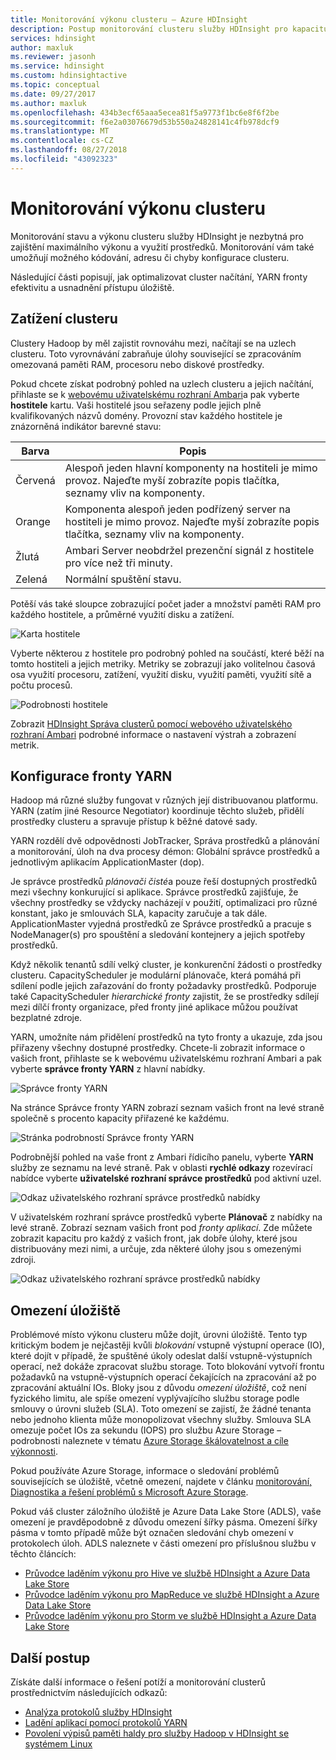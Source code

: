 ```yaml
---
title: Monitorování výkonu clusteru – Azure HDInsight
description: Postup monitorování clusteru služby HDInsight pro kapacitu a výkon.
services: hdinsight
author: maxluk
ms.reviewer: jasonh
ms.service: hdinsight
ms.custom: hdinsightactive
ms.topic: conceptual
ms.date: 09/27/2017
ms.author: maxluk
ms.openlocfilehash: 434b3ecf65aaa5ecea81f5a9773f1bc6e8f6f2be
ms.sourcegitcommit: f6e2a03076679d53b550a24828141c4fb978dcf9
ms.translationtype: MT
ms.contentlocale: cs-CZ
ms.lasthandoff: 08/27/2018
ms.locfileid: "43092323"
---
```

# <a name="monitor-cluster-performance"></a>Monitorování výkonu clusteru

Monitorování stavu a výkonu clusteru služby HDInsight je nezbytná pro zajištění maximálního výkonu a využití prostředků. Monitorování vám také umožňují možného kódování, adresu či chyby konfigurace clusteru.

Následující části popisují, jak optimalizovat cluster načítání, YARN fronty efektivitu a usnadnění přístupu úložiště.

## <a name="cluster-loading"></a>Zatížení clusteru

Clustery Hadoop by měl zajistit rovnováhu mezi, načítají se na uzlech clusteru. Toto vyrovnávání zabraňuje úlohy související se zpracováním omezovaná paměti RAM, procesoru nebo diskové prostředky.

Pokud chcete získat podrobný pohled na uzlech clusteru a jejich načítání, přihlaste se k [webovému uživatelskému rozhraní Ambari](hdinsight-hadoop-manage-ambari.md)a pak vyberte **hostitele** kartu. Vaši hostitelé jsou seřazeny podle jejich plně kvalifikovaných názvů domény. Provozní stav každého hostitele je znázorněná indikátor barevné stavu:

| Barva | Popis |
| --- | --- |
| Červená | Alespoň jeden hlavní komponenty na hostiteli je mimo provoz. Najeďte myší zobrazíte popis tlačítka, seznamy vliv na komponenty. |
| Orange | Komponenta alespoň jeden podřízený server na hostiteli je mimo provoz. Najeďte myší zobrazíte popis tlačítka, seznamy vliv na komponenty. |
| Žlutá | Ambari Server neobdržel prezenční signál z hostitele pro více než tři minuty. |
| Zelená | Normální spuštění stavu. |

Potěší vás také sloupce zobrazující počet jader a množství paměti RAM pro každého hostitele, a průměrné využití disku a zatížení.

![Karta hostitele](./media/hdinsight-key-scenarios-to-monitor/hosts-tab.png)

Vyberte některou z hostitele pro podrobný pohled na součástí, které běží na tomto hostiteli a jejich metriky. Metriky se zobrazují jako volitelnou časová osa využití procesoru, zatížení, využití disku, využití paměti, využití sítě a počtu procesů.

![Podrobnosti hostitele](./media/hdinsight-key-scenarios-to-monitor/host-details.png)

Zobrazit [HDInsight Správa clusterů pomocí webového uživatelského rozhraní Ambari](hdinsight-hadoop-manage-ambari.md) podrobné informace o nastavení výstrah a zobrazení metrik.

## <a name="yarn-queue-configuration"></a>Konfigurace fronty YARN

Hadoop má různé služby fungovat v různých její distribuovanou platformu. YARN (zatím jiné Resource Negotiator) koordinuje těchto služeb, přidělí prostředky clusteru a spravuje přístup k běžné datové sady.

YARN rozdělí dvě odpovědnosti JobTracker, Správa prostředků a plánování a monitorování, úloh na dva procesy démon: Globální správce prostředků a jednotlivým aplikacím ApplicationMaster (dop).

Je správce prostředků *plánovači čisté*a pouze řeší dostupných prostředků mezi všechny konkurující si aplikace. Správce prostředků zajišťuje, že všechny prostředky se vždycky nacházejí v použití, optimalizaci pro různé konstant, jako je smlouvách SLA, kapacity zaručuje a tak dále. ApplicationMaster vyjedná prostředků ze Správce prostředků a pracuje s NodeManager(s) pro spouštění a sledování kontejnery a jejich spotřeby prostředků.

Když několik tenantů sdílí velký cluster, je konkurenční žádosti o prostředky clusteru. CapacityScheduler je modulární plánovače, která pomáhá při sdílení podle jejich zařazování do fronty požadavky prostředků. Podporuje také CapacityScheduler *hierarchické fronty* zajistit, že se prostředky sdílejí mezi dílčí fronty organizace, před fronty jiné aplikace můžou používat bezplatné zdroje.

YARN, umožníte nám přidělení prostředků na tyto fronty a ukazuje, zda jsou přiřazeny všechny dostupné prostředky. Chcete-li zobrazit informace o vašich front, přihlaste se k webovému uživatelskému rozhraní Ambari a pak vyberte **správce fronty YARN** z hlavní nabídky.

![Správce fronty YARN](./media/hdinsight-key-scenarios-to-monitor/yarn-queue-manager.png)

Na stránce Správce fronty YARN zobrazí seznam vašich front na levé straně společně s procento kapacity přiřazené ke každému.

![Stránka podrobností Správce fronty YARN](./media/hdinsight-key-scenarios-to-monitor/yarn-queue-manager-details.png)

Podrobnější pohled na vaše front z Ambari řídicího panelu, vyberte **YARN** služby ze seznamu na levé straně. Pak v oblasti **rychlé odkazy** rozevírací nabídce vyberte **uživatelské rozhraní správce prostředků** pod aktivní uzel.

![Odkaz uživatelského rozhraní správce prostředků nabídky](./media/hdinsight-key-scenarios-to-monitor/resource-manager-ui-menu.png)

V uživatelském rozhraní správce prostředků vyberte **Plánovač** z nabídky na levé straně. Zobrazí seznam vašich front pod *fronty aplikací*. Zde můžete zobrazit kapacitu pro každý z vašich front, jak dobře úlohy, které jsou distribuovány mezi nimi, a určuje, zda některé úlohy jsou s omezenými zdroji.

![Odkaz uživatelského rozhraní správce prostředků nabídky](./media/hdinsight-key-scenarios-to-monitor/resource-manager-ui.png)

## <a name="storage-throttling"></a>Omezení úložiště

Problémové místo výkonu clusteru může dojít, úrovni úložiště. Tento typ kritickým bodem je nejčastěji kvůli *blokování* vstupně výstupní operace (IO), které dojít v případě, že spuštěné úkoly odeslat další vstupně-výstupních operací, než dokáže zpracovat službu storage. Toto blokování vytvoří frontu požadavků na vstupně-výstupních operací čekajících na zpracování až po zpracování aktuální IOs. Bloky jsou z důvodu *omezení úložiště*, což není fyzického limitu, ale spíše omezení vyplývajícího službu storage podle smlouvy o úrovni služeb (SLA). Toto omezení se zajistí, že žádné tenanta nebo jednoho klienta může monopolizovat všechny služby. Smlouva SLA omezuje počet IOs za sekundu (IOPS) pro službu Azure Storage – podrobnosti naleznete v tématu [Azure Storage škálovatelnost a cíle výkonnosti](https://docs.microsoft.com/azure/storage/storage-scalability-targets).

Pokud používáte Azure Storage, informace o sledování problémů souvisejících se úložiště, včetně omezení, najdete v článku [monitorování, Diagnostika a řešení problémů s Microsoft Azure Storage](https://docs.microsoft.com/azure/storage/storage-monitoring-diagnosing-troubleshooting).

Pokud váš cluster záložního úložiště je Azure Data Lake Store (ADLS), vaše omezení je pravděpodobně z důvodu omezení šířky pásma. Omezení šířky pásma v tomto případě může být označen sledování chyb omezení v protokolech úloh. ADLS naleznete v části omezení pro příslušnou službu v těchto článcích:

* [Průvodce laděním výkonu pro Hive ve službě HDInsight a Azure Data Lake Store](../data-lake-store/data-lake-store-performance-tuning-hive.md)
* [Průvodce laděním výkonu pro MapReduce ve službě HDInsight a Azure Data Lake Store](../data-lake-store/data-lake-store-performance-tuning-mapreduce.md)
* [Průvodce laděním výkonu pro Storm ve službě HDInsight a Azure Data Lake Store](../data-lake-store/data-lake-store-performance-tuning-storm.md)

## <a name="next-steps"></a>Další postup

Získáte další informace o řešení potíží a monitorování clusterů prostřednictvím následujících odkazů:

* [Analýza protokolů služby HDInsight](hdinsight-debug-jobs.md)
* [Ladění aplikací pomocí protokolů YARN](hdinsight-hadoop-access-yarn-app-logs-linux.md)
* [Povolení výpisů paměti haldy pro služby Hadoop v HDInsight se systémem Linux](hdinsight-hadoop-collect-debug-heap-dump-linux.md)
